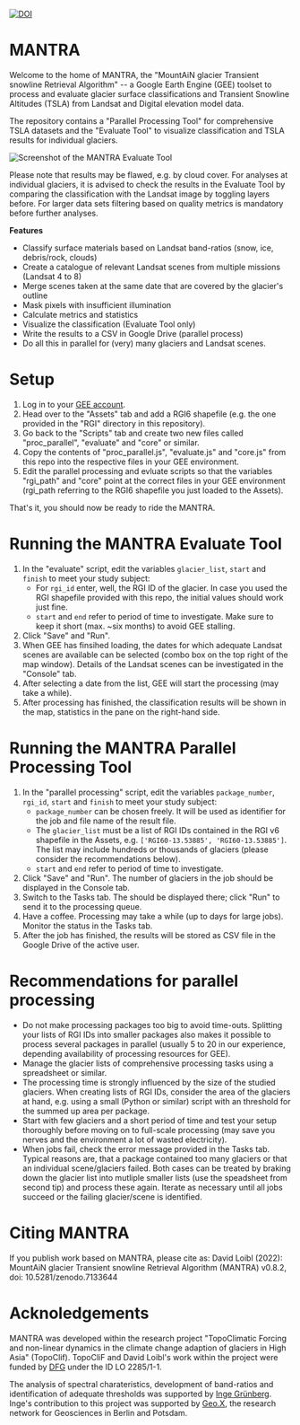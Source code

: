 [![DOI](https://zenodo.org/badge/495761275.svg)](https://zenodo.org/badge/latestdoi/495761275)

# MANTRA
Welcome to the home of MANTRA, the "MountAiN glacier Transient snowline Retrieval Algorithm" -- a Google Earth Engine (GEE) toolset to process and evaluate glacier surface classifications and Transient Snowline Altitudes (TSLA) from Landsat and Digital elevation model data.

The repository contains a "Parallel Processing Tool" for comprehensive TSLA datasets and the "Evaluate Tool" to visualize classification and TSLA results for individual glaciers. 

<img src="https://github.com/cryotools/mantra/blob/main/supplement/mantra-evaluate-screenshot.png" alt="Screenshot of the MANTRA Evaluate Tool">

Please note that results may be flawed, e.g. by cloud cover. For analyses at individual glaciers, it is advised to check the results in the Evaluate Tool by comparing the classification with the Landsat image by toggling layers before. For larger data sets filtering based on quality metrics is mandatory before further analyses.

**Features**
- Classify surface materials based on Landsat band-ratios (snow, ice, debris/rock, clouds)
- Create a catalogue of relevant Landsat scenes from multiple missions (Landsat 4 to 8)
- Merge scenes taken at the same date that are covered by the glacier's outline
- Mask pixels with insufficient illumination
- Calculate metrics and statistics
- Visualize the classification (Evaluate Tool only)
- Write the results to a CSV in Google Drive (parallel process)
- Do all this in parallel for (very) many glaciers and Landsat scenes.


# Setup

1. Log in to your [GEE account](https://code.earthengine.google.com/).
2. Head over to the "Assets" tab and add a RGI6 shapefile (e.g. the one provided in the "RGI" directory in this repository).
3. Go back to the "Scripts" tab and create two new files called "proc_parallel", "evaluate" and "core" or similar.
4. Copy the contents of "proc_parallel.js", "evaluate.js" and "core.js" from this repo into the respective files in your GEE environment.
5. Edit the parallel processing and evluate scripts so that the variables "rgi_path" and "core" point at the correct files in your GEE environment (rgi_path referring to the RGI6 shapefile you just loaded to the Assets). 

That's it, you should now be ready to ride the MANTRA.

# Running the MANTRA Evaluate Tool
1. In the "evaluate" script, edit the variables `glacier_list`, `start` and `finish` to meet your study subject:
    - For `rgi_id` enter, well, the RGI ID of the glacier. In case you used the RGI shapefile provided with this repo, the initial values should work just fine.
    - `start` and `end` refer to period of time to investigate. Make sure to keep it short (max. ~six months) to avoid GEE stalling.
2. Click "Save" and "Run".
3. When GEE has finsihed loading, the dates for which adequate Landsat scenes are available can be selected (combo box on the top right of the map window). Details of the Landsat scenes can be investigated in the "Console" tab.
4. After selecting a date from the list, GEE will start the processing (may take a while).
5. After processing has finished, the classification results will be shown in the map, statistics in the pane on the right-hand side.

# Running the MANTRA Parallel Processing Tool
1. In the "parallel processing" script, edit the variables `package_number`, `rgi_id`, `start` and `finish` to meet your study subject:
    - `package_number` can be chosen freely. It will be used as identifier for the job and file name of the result file. 
    - The `glacier_list` must be a list of RGI IDs contained in the RGI v6 shapefile in the Assets, e.g. `['RGI60-13.53885', 'RGI60-13.53885']`. The list may include hundreds or thousands of glaciers (please consider the recommendations below). 
    - `start` and `end` refer to period of time to investigate.
2. Click "Save" and "Run". The number of glaciers in the job should be displayed in the Console tab.
3. Switch to the Tasks tab. The should be displayed there; click "Run" to send it to the processing queue.
4. Have a coffee. Processing may take a while (up to days for large jobs). Monitor the status in the Tasks tab.
5. After the job has finished, the results will be stored as CSV file in the Google Drive of the active user.

# Recommendations for parallel processing
- Do not make processing packages too big to avoid time-outs. Splitting your lists of RGI IDs into smaller packages also makes it possible to process several packages in parallel (usually 5 to 20 in our experience, depending availability of processing resources for GEE).
- Manage the glacier lists of comprehensive processing tasks using a spreadsheet or similar.
- The processing time is strongly influenced by the size of the studied glaciers. When creating lists of RGI IDs, consider the area of the glaciers at hand, e.g. using a small (Python or similar) script with an threshold for the summed up area per package.
- Start with few glaciers and a short period of time and test your setup thoroughly before moving on to full-scale processing (may save you nerves and the environment a lot of wasted electricity).
- When jobs fail, check the error message provided in the Tasks tab. Typical reasons are, that a package contained too many glaciers or that an individual scene/glaciers failed. Both cases can be treated by braking down the glacier list into mutliple smaller lists (use the speadsheet from second tip) and process these again. Iterate as necessary until all jobs succeed or the failing glacier/scene is identified.

# Citing MANTRA
If you publish work based on MANTRA, please cite as:
David Loibl (2022): MountAiN glacier Transient snowline Retrieval Algorithm (MANTRA) v0.8.2, doi: 10.5281/zenodo.7133644

# Acknoledgements
MANTRA was developed within the research project "TopoClimatic Forcing and non-linear dynamics in the climate change adaption of glaciers in High Asia" (TopoClif). TopoCliF and David Loibl's work within the project were funded by [DFG](https://gepris.dfg.de/gepris/projekt/356944332) under the ID LO 2285/1-1.

The analysis of spectral charateristics, development of band-ratios and identification of adequate thresholds was supported by [Inge Grünberg](https://orcid.org/0000-0002-5748-8102). Inge's contribution to this project was supported by [Geo.X](https://www.geo-x.net/), the research network for Geosciences in Berlin and Potsdam.


